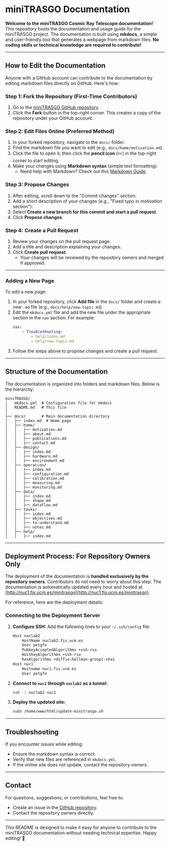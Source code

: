 # miniTRASGO Documentation

**Welcome to the miniTRASGO Cosmic Ray Telescope documentation!**  
This repository hosts the documentation and usage guide for the miniTRASGO project. The documentation is built using **mkdocs**, a simple and user-friendly tool that generates a webpage from markdown files. **No coding skills or technical knowledge are required to contribute!**

---

## How to Edit the Documentation

Anyone with a GitHub account can contribute to the documentation by editing markdown files directly on GitHub. Here's how:

### Step 1: Fork the Repository (First-Time Contributors)

1. Go to the [miniTRASGO GitHub repository](https://github.com/cayesoneira/miniTRASGO).
2. Click the **Fork** button in the top-right corner. This creates a copy of the repository under your GitHub account.

### Step 2: Edit Files Online (Preferred Method)

1. In your forked repository, navigate to the `docs/` folder.
2. Find the markdown file you want to edit (e.g., `docs/home/motivation.md`).
3. Click the file to open it, then click the **pencil icon** (✏️) in the top-right corner to start editing.
4. Make your changes using **Markdown syntax** (simple text formatting).  
   - Need help with Markdown? Check out this [Markdown Guide](https://www.markdownguide.org/).

### Step 3: Propose Changes

1. After editing, scroll down to the "Commit changes" section.
2. Add a short description of your changes (e.g., "Fixed typo in motivation section").
3. Select **Create a new branch for this commit and start a pull request**.
4. Click **Propose changes**.

### Step 4: Create a Pull Request

1. Review your changes on the pull request page.
2. Add a title and description explaining your changes.
3. Click **Create pull request**.  
   - Your changes will be reviewed by the repository owners and merged if approved.

---

### Adding a New Page

To add a new page:
1. In your forked repository, click **Add file** in the `docs/` folder and create a new `.md` file (e.g., `docs/help/new-topic.md`).
2. Edit the `mkdocs.yml` file and add the new file under the appropriate section in the `nav` section. For example:
   ```yaml
   nav:
       - Troubleshooting:
           - help/index.md
           - help/new-topic.md
   ```
3. Follow the steps above to propose changes and create a pull request.

---

## Structure of the Documentation

The documentation is organized into folders and markdown files. Below is the hierarchy:

```
miniTRASGO/
│   mkdocs.yml  # Configuration file for mkdocs
│   README.md   # This file
│
├── docs/       # Main documentation directory
│   ├── index.md  # Home page
│   ├── home/
│   │   ├── motivation.md
│   │   ├── about.md
│   │   ├── publications.md
│   │   ├── contact.md
│   ├── design/
│   │   ├── index.md
│   │   ├── hardware.md
│   │   ├── environment.md
│   ├── operation/
│   │   ├── index.md
│   │   ├── configuration.md
│   │   ├── calibration.md
│   │   ├── measuring.md
│   │   ├── monitoring.md
│   ├── data/
│   │   ├── index.md
│   │   ├── shape.md
│   │   ├── dataflow.md
│   ├── tasks/
│   │   ├── index.md
│   │   ├── objectives.md
│   │   ├── to-understand.md
│   │   ├── notes.md
│   ├── help/
│   │   ├── index.md
```

---

## Deployment Process: For Repository Owners Only

The deployment of the documentation is **handled exclusively by the repository owners**. Contributors do not need to worry about this step. The documentation is automatically updated every hour and hosted at [http://nuc1.fis.ucm.es/minitrasgo](http://nuc1.fis.ucm.es/minitrasgo).

For reference, here are the deployment details:

### Connecting to the Deployment Server

1. **Configure SSH:** Add the following lines to your `~/.ssh/config` file:
   ```bash
   Host nuclab2
       HostName nuclab2.fis.ucm.es
       User petgfn
       PubkeyAcceptedAlgorithms +ssh-rsa
       HostkeyAlgorithms +ssh-rsa
       KexAlgorithms +diffie-hellman-group1-sha1
   Host nuc1
       Hostname nuc1.fis.ucm.es
       User petgfn
   ```

2. **Connect to `nuc1` through `nuclab2` as a tunnel:**
   ```bash
   ssh -J nuclab2 nuc1
   ```

3. **Deploy the updated site:**
   ```bash
   sudo /home/www/html/update-minitrasgo.sh
   ```

---

## Troubleshooting

If you encounter issues while editing:
- Ensure the markdown syntax is correct.
- Verify that new files are referenced in `mkdocs.yml`.
- If the online site does not update, contact the repository owners.

---

## Contact

For questions, suggestions, or contributions, feel free to:
- Create an issue in the [GitHub repository](https://github.com/cayesoneira/miniTRASGO/issues).
- Contact the repository owners directly.

---

This README is designed to make it easy for anyone to contribute to the miniTRASGO documentation without needing technical expertise. Happy editing! 🚀
